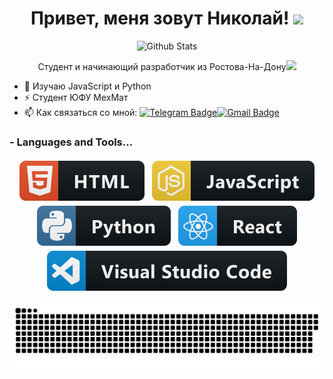 <div align="center">
   <h1>Привет, меня зовут Николай! <img src="https://media.giphy.com/media/hvRJCLFzcasrR4ia7z/giphy.gif" width="25px"> </h1>
   
   
</div>
</p>

<p align="center">
        <img src="https://raw.githubusercontent.com/mayhemantt/mayhemantt/Update/svg/Bottom.svg" alt="Github Stats" />
</p>

<p align="center">
  Студент и начинающий разработчик из Ростова-На-Дону<img src="https://media.giphy.com/media/WUlplcMpOCEmTGBtBW/giphy.gif" width="40px">


- 🔭 Изучаю JavaScript и Python
- ⚡ Студент ЮФУ МехМат
- :mailbox: Как связаться со мной: [![Telegram Badge](https://img.shields.io/badge/-nickolay-blue?style=flat&logo=Telegram&logoColor=white)](https://t.me/moto_moto_swagy)[![Gmail Badge](https://img.shields.io/badge/-Yandex-red?style=flat&logo=Gmail&logoColor=white)](mailto:krasilov.kolya@yandex.ru)


### - Languages and Tools...

<p align="center">
  <!-- For more icons please follow  https://github.com/MikeCodesDotNET/ColoredBadges -->
  <img src="https://raw.githubusercontent.com/8bithemant/8bithemant/master/svg/dev/languages/html.svg" alt="html" style="vertical-align:top; margin:4px">    
  <img src="https://raw.githubusercontent.com/8bithemant/8bithemant/master/svg/dev/languages/js.svg" alt="js" style="vertical-align:top; margin:4px">
  <img src="https://raw.githubusercontent.com/8bithemant/8bithemant/master/svg/dev/languages/python.svg" alt="python" style="vertical-align:top; margin:4px">
  <img src="https://raw.githubusercontent.com/8bithemant/8bithemant/master/svg/dev/frameworks/react.svg" alt="react" style="vertical-align:top; margin:4px">
  <img src="https://raw.githubusercontent.com/8bithemant/8bithemant/master/svg/dev/tools/visualstudio_code.svg" alt="vscode" style="vertical-align:top; margin:4px">
</p>


</p>
<p align="center">
  
 <img width="600" src="snake.svg" alt="snake"/>
</p>
